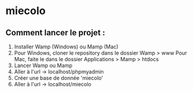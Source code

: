 # miecolo

## Comment lancer le projet :

1) Installer Wamp (Windows) ou Mamp (Mac)
2) Pour Windows, cloner le repository dans le dossier Wamp > www
   Pour Mac, faite le dans le dossier Applications > Mamp > htdocs
3) Lancer Wamp ou Mamp 
4) Aller à l'url -> localhost/phpmyadmin
5) Créer une base de donnée 'miecolo'
6) Aller à l'url -> localhost/miecolo

